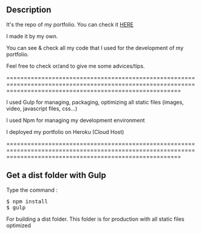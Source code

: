 <h2>Description</h2>

It's the repo of my portfolio. You can check it [HERE](http://wwww.kevinahloye.com)

I made it by my own.

You can see & check all my code that I used for the development of my portfolio.

Feel free to check or/and to give me some advices/tips.

==============================================================================================================================================================

I used Gulp for managing, packaging, optimizing all static files (images, video, javascript files, css...)

I used Npm for managing my development environment

I deployed my portfolio on Heroku (Cloud Host)

==============================================================================================================================================================

<h2>Get a dist folder with Gulp</h2>

Type the command :

<pre>
$ npm install
$ gulp
</pre>

For building a dist folder. This folder is for production with all static files optimized
